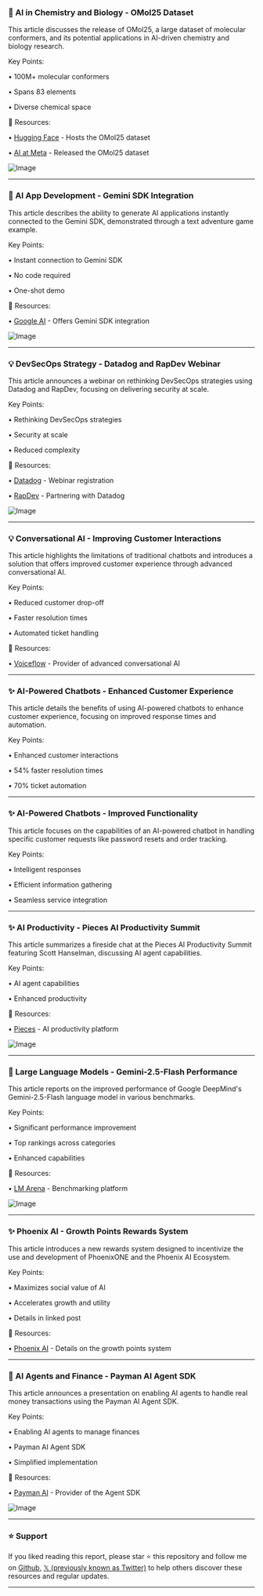 ### 🤖 AI in Chemistry and Biology - OMol25 Dataset

This article discusses the release of OMol25, a large dataset of molecular conformers, and its potential applications in AI-driven chemistry and biology research.

Key Points:

• 100M+ molecular conformers

• Spans 83 elements

• Diverse chemical space


🔗 Resources:

• [Hugging Face](https://x.com/huggingface) - Hosts the OMol25 dataset

• [AI at Meta](https://x.com/AIatMeta) - Released the OMol25 dataset

![Image](https://pbs.twimg.com/media/GrZjVTlWUAAdgDe?format=jpg&name=small)


---
### 🚀 AI App Development - Gemini SDK Integration

This article describes the ability to generate AI applications instantly connected to the Gemini SDK, demonstrated through a text adventure game example.


Key Points:

• Instant connection to Gemini SDK

• No code required

• One-shot demo


🔗 Resources:

• [Google AI](https://x.com/googleaidevs) - Offers Gemini SDK integration


![Image](https://pbs.twimg.com/amplify_video_thumb/1924881573192880128/img/qj0M4HFRRUd2X8Z6.jpg)


---
### 💡 DevSecOps Strategy - Datadog and RapDev Webinar

This article announces a webinar on rethinking DevSecOps strategies using Datadog and RapDev, focusing on delivering security at scale.


Key Points:

• Rethinking DevSecOps strategies

• Security at scale

• Reduced complexity


🔗 Resources:

• [Datadog](https://bit.ly/4jOAcUb) - Webinar registration

• [RapDev](https://x.com/RapDev_io) - Partnering with Datadog


![Image](https://pbs.twimg.com/media/GrbMhbCbAAAhPhy?format=jpg&name=small)


---
### 💡 Conversational AI - Improving Customer Interactions

This article highlights the limitations of traditional chatbots and introduces a solution that offers improved customer experience through advanced conversational AI.

Key Points:

• Reduced customer drop-off

• Faster resolution times

• Automated ticket handling


🔗 Resources:

• [Voiceflow](https://x.com/VoiceflowHQ) - Provider of advanced conversational AI


---
### ✨ AI-Powered Chatbots - Enhanced Customer Experience

This article details the benefits of using AI-powered chatbots to enhance customer experience, focusing on improved response times and automation.


Key Points:

• Enhanced customer interactions

• 54% faster resolution times

• 70% ticket automation


---
### ✨ AI-Powered Chatbots -  Improved Functionality

This article focuses on the capabilities of an AI-powered chatbot in handling specific customer requests like password resets and order tracking.


Key Points:

• Intelligent responses

• Efficient information gathering

• Seamless service integration



---
### ✨ AI Productivity - Pieces AI Productivity Summit

This article summarizes a fireside chat at the Pieces AI Productivity Summit featuring Scott Hanselman, discussing AI agent capabilities.


Key Points:

• AI agent capabilities

•  Enhanced productivity


🔗 Resources:

• [Pieces](https://x.com/getpieces) - AI productivity platform

![Image](https://pbs.twimg.com/media/Grap4gEWAAAwkWa?format=jpg&name=small)


---
### 🚀 Large Language Models - Gemini-2.5-Flash Performance

This article reports on the improved performance of Google DeepMind's Gemini-2.5-Flash language model in various benchmarks.


Key Points:

• Significant performance improvement

• Top rankings across categories

• Enhanced capabilities


🔗 Resources:

• [LM Arena](https://x.com/lmarena_ai) - Benchmarking platform

![Image](https://pbs.twimg.com/media/GraYUokaUAAYPB-?format=jpg&name=small)


---
### ✨ Phoenix AI - Growth Points Rewards System

This article introduces a new rewards system designed to incentivize the use and development of PhoenixONE and the Phoenix AI Ecosystem.


Key Points:

• Maximizes social value of AI

• Accelerates growth and utility

• Details in linked post


🔗 Resources:

• [Phoenix AI](https://medium.com/@Phoenix_AI/phoenix-ai-growth-points-e4f30af67c25) - Details on the growth points system


---
### 🤖 AI Agents and Finance - Payman AI Agent SDK

This article announces a presentation on enabling AI agents to handle real money transactions using the Payman AI Agent SDK.


Key Points:

• Enabling AI agents to manage finances

• Payman AI Agent SDK

• Simplified implementation


🔗 Resources:

• [Payman AI](https://x.com/PaymanAI) - Provider of the Agent SDK

![Image](https://pbs.twimg.com/media/GrVRcubbAAIEKkJ?format=jpg&name=900x900)


---

### ⭐️ Support

If you liked reading this report, please star ⭐️ this repository and follow me on [Github](https://github.com/Drix10), [𝕏 (previously known as Twitter)](https://x.com/DRIX_10_) to help others discover these resources and regular updates.

---